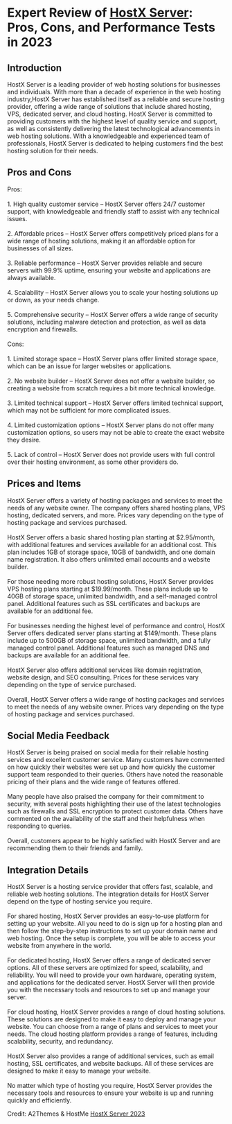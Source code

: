 <h1>Expert Review of <a href="https://a2themes.com/hostx-server-reviews">HostX Server</a>: Pros, Cons, and Performance Tests in 2023</h1>
<h2>Introduction</h2>
HostX Server is a leading provider of web hosting solutions for businesses and individuals. With more than a decade of experience in the web hosting industry,HostX Server has established itself as a reliable and secure hosting provider, offering a wide range of solutions that include shared hosting, VPS, dedicated server, and cloud hosting. HostX Server is committed to providing customers with the highest level of quality service and support, as well as consistently delivering the latest technological advancements in web hosting solutions. With a knowledgeable and experienced team of professionals, HostX Server is dedicated to helping customers find the best hosting solution for their needs.
<h2>Pros and Cons</h2>
Pros:<br><br>1. High quality customer service – HostX Server offers 24/7 customer support, with knowledgeable and friendly staff to assist with any technical issues.<br><br>2. Affordable prices – HostX Server offers competitively priced plans for a wide range of hosting solutions, making it an affordable option for businesses of all sizes.<br><br>3. Reliable performance – HostX Server provides reliable and secure servers with 99.9% uptime, ensuring your website and applications are always available.<br><br>4. Scalability – HostX Server allows you to scale your hosting solutions up or down, as your needs change.<br><br>5. Comprehensive security – HostX Server offers a wide range of security solutions, including malware detection and protection, as well as data encryption and firewalls.<br><br>Cons:<br><br>1. Limited storage space – HostX Server plans offer limited storage space, which can be an issue for larger websites or applications.<br><br>2. No website builder – HostX Server does not offer a website builder, so creating a website from scratch requires a bit more technical knowledge.<br><br>3. Limited technical support – HostX Server offers limited technical support, which may not be sufficient for more complicated issues.<br><br>4. Limited customization options – HostX Server plans do not offer many customization options, so users may not be able to create the exact website they desire.<br><br>5. Lack of control – HostX Server does not provide users with full control over their hosting environment, as some other providers do.
<h2>Prices and Items</h2>
HostX Server offers a variety of hosting packages and services to meet the needs of any website owner. The company offers shared hosting plans, VPS hosting, dedicated servers, and more. Prices vary depending on the type of hosting package and services purchased. <br><br>HostX Server offers a basic shared hosting plan starting at $2.95/month, with additional features and services available for an additional cost. This plan includes 1GB of storage space, 10GB of bandwidth, and one domain name registration. It also offers unlimited email accounts and a website builder.<br><br>For those needing more robust hosting solutions, HostX Server provides VPS hosting plans starting at $19.99/month. These plans include up to 40GB of storage space, unlimited bandwidth, and a self-managed control panel. Additional features such as SSL certificates and backups are available for an additional fee.<br><br>For businesses needing the highest level of performance and control, HostX Server offers dedicated server plans starting at $149/month. These plans include up to 500GB of storage space, unlimited bandwidth, and a fully managed control panel. Additional features such as managed DNS and backups are available for an additional fee. <br><br>HostX Server also offers additional services like domain registration, website design, and SEO consulting. Prices for these services vary depending on the type of service purchased. <br><br>Overall, HostX Server offers a wide range of hosting packages and services to meet the needs of any website owner. Prices vary depending on the type of hosting package and services purchased.
<h2>Social Media Feedback</h2>
HostX Server is being praised on social media for their reliable hosting services and excellent customer service. Many customers have commented on how quickly their websites were set up and how quickly the customer support team responded to their queries. Others have noted the reasonable pricing of their plans and the wide range of features offered.<br><br>Many people have also praised the company for their commitment to security, with several posts highlighting their use of the latest technologies such as firewalls and SSL encryption to protect customer data. Others have commented on the availability of the staff and their helpfulness when responding to queries.<br><br>Overall, customers appear to be highly satisfied with HostX Server and are recommending them to their friends and family.
<h2>Integration Details</h2>
HostX Server is a hosting service provider that offers fast, scalable, and reliable web hosting solutions. The integration details for HostX Server depend on the type of hosting service you require.<br><br>For shared hosting, HostX Server provides an easy-to-use platform for setting up your website. All you need to do is sign up for a hosting plan and then follow the step-by-step instructions to set up your domain name and web hosting. Once the setup is complete, you will be able to access your website from anywhere in the world.<br><br>For dedicated hosting, HostX Server offers a range of dedicated server options. All of these servers are optimized for speed, scalability, and reliability. You will need to provide your own hardware, operating system, and applications for the dedicated server. HostX Server will then provide you with the necessary tools and resources to set up and manage your server.<br><br>For cloud hosting, HostX Server provides a range of cloud hosting solutions. These solutions are designed to make it easy to deploy and manage your website. You can choose from a range of plans and services to meet your needs. The cloud hosting platform provides a range of features, including scalability, security, and redundancy.<br><br>HostX Server also provides a range of additional services, such as email hosting, SSL certificates, and website backups. All of these services are designed to make it easy to manage your website.<br><br>No matter which type of hosting you require, HostX Server provides the necessary tools and resources to ensure your website is up and running quickly and efficiently.
<p>Credit: A2Themes & HostMe <a href="https://a2themes.com/hostx-server-reviews">HostX Server 2023</a></p>